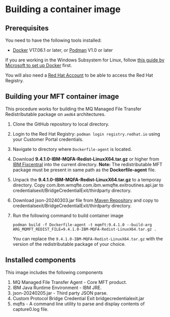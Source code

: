 # Building a container image

## Prerequisites

You need to have the following tools installed:

* [Docker](https://www.docker.com/) V17.06.1 or later, or [Podman](https://podman.io) V1.0 or later

If you are working in the Windows Subsystem for Linux, follow [this guide by Microsoft to set up Docker](https://blogs.msdn.microsoft.com/commandline/2017/12/08/cross-post-wsl-interoperability-with-docker/) first.

You will also need a [Red Hat Account](https://access.redhat.com) to be able to access the Red Hat Registry. 

## Building your MFT container image

This procedure works for building the MQ Managed File Transfer Redistributable package on `amd64` architectures.

1. Clone the GitHub repository to local directory.
2. Login to the Red Hat Registry: `podman login registry.redhat.io` using your Customer Portal credentials.
3. Navigate to directory where `Dockerfile-agent` is located.
4. Download **9.4.1.0-IBM-MQFA-Redist-LinuxX64.tar.gz** or higher from [IBM Fixcentral](https://www.ibm.com/support/fixcentral/) into the current directory.
   **Note:** The redistributable MFT package must be present in same path as the **Dockerfile-agent** file.
5. Unpack the **9.4.1.0-IBM-MQFA-Redist-LinuxX64.tar.gz** to a temporay directory. Copy com.ibm.wmqfte.com.ibm.wmqfte.exitroutines.api.jar to credentialsexit/BridgeCredentialExit/thirdparty directory.
6. Download json-20240303.jar file from [Maven Repository](https://mvnrepository.com/artifact/org.json/json/20240303) and copy to credentialsexit/BridgeCredentialExit/thirdparty directory.
7. Run the following command to build container image

   `podman build -f Dockerfile-agent -t mqmft:9.4.1.0 --build-arg ARG_MQMFT_REDIST_FILE=9.4.1.0-IBM-MQFA-Redist-LinuxX64.tar.gz .`

   You can replace the `9.4.1.0-IBM-MQFA-Redist-LinuxX64.tar.gz` with the version of the redistributable package of your choice.

## Installed components

This image includes the following components
1. MQ Managed File Transfer Agent - Core MFT product.
2. IBM Java Runtime Environment - IBM JRE.
3. json-20240205.jar - Third party JSON parse.
4. Custom Protocol Bridge Credential Exit bridgecredentialexit.jar
5. mqfts - A command line utility to parse and display contents of capture0.log file.